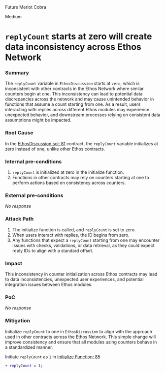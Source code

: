 Future Merlot Cobra

Medium

# `replyCount` starts at zero will create data inconsistency across Ethos Network

### Summary

The `replyCount` variable in `EthosDiscussion` starts at `zero`, which is inconsistent with other contracts in the Ethos Network where similar counters begin at one. This inconsistency can lead to potential data discrepancies across the network and may cause unintended behavior in functions that assume a count starting from one. As a result, users interacting with replies across different Ethos modules may experience unexpected behavior, and downstream processes relying on consistent data assumptions might be impacted.

### Root Cause

In the [EthosDiscussion.sol: 81](https://github.com/sherlock-audit/2024-10-ethos-network/blob/main/ethos/packages/contracts/contracts/EthosDiscussion.sol#L63) contract, the `replyCount` variable initializes at zero instead of one, unlike other Ethos contracts.

### Internal pre-conditions

1. `replyCount` is initialized at zero in the initialize function.
2. Functions in other contracts may rely on counters starting at one to perform actions based on consistency across counters.

### External pre-conditions

_No response_

### Attack Path

1. The initialize function is called, and `replyCount` is set to zero.
2. When users interact with replies, the ID begins from zero.
3. Any functions that expect a `replyCount` starting from one may encounter issues with checks, validations, or data retrieval, as they could expect reply IDs to align with a standard offset.

### Impact

This inconsistency in counter initialization across Ethos contracts may lead to data inconsistencies, unexpected user experiences, and potential integration issues between Ethos modules.



### PoC

_No response_

### Mitigation

Initialize `replyCount` to one in `EthosDiscussion` to align with the approach used in other contracts across the Ethos Network. This simple change will improve consistency and ensure that all modules using counters behave in a standardized manner.

Initiate `replyCount` as `1` in [Initialize Function: 85](https://github.com/sherlock-audit/2024-10-ethos-network/blob/main/ethos/packages/contracts/contracts/EthosDiscussion.sol#L85)

```diff
+ replyCount = 1;
```